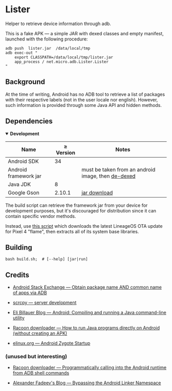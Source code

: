# Lister

Helper to retrieve device information through adb.

This is a fake APK — a simple JAR with dexed classes and empty manifest, launched with the following procedure:

```nginx
adb push  lister.jar  /data/local/tmp
adb exec-out "
    export CLASSPATH=/data/local/tmp/lister.jar
    app_process / net.micro.adb.Lister.Lister
"
```

## Background

At the time of writing, Android has no ADB tool to retrieve a list of packages with their respective labels (not in the user locale nor english). However, such information is provided through some Java API and hidden methods.

## Dependencies

<details open><summary><b>Development</b></summary>

| Name                  | ≥ Version | Notes                                                                                    |
| --------------------- | --------- | ---------------------------------------------------------------------------------------- |
| Android SDK           | 34        |                                                                                          |
| Android framework jar |           | must be taken from an android image, then [de-dexed](https://github.com/pxb1988/dex2jar) |
| Java JDK              | 8         |                                                                                          |
| Google Gson           | 2.10.1    | [jar download](https://mavenlibs.com/jar/file/com.google.code.gson/gson)                 |

The build script can retrieve the framework jar from your device for development purposes,
but it's discouraged for distribution since it can contain specific vendor methods.

Instead, use [this script](../bin/get-lineageos-libs.sh) which downloads the latest LineageOS OTA update for Pixel 4 "flame",
then extracts all of its system base libraries.
</details>

## Building

```nginx
bash build.sh;  # [--help] [jar|run]
```

## Credits

- [Android Stack Exchange — Obtain package name AND common name of apps via ADB](https://android.stackexchange.com/a/250521)

- [scrcpy — server development](https://github.com/Genymobile/scrcpy/blob/master/doc/develop.md#server)

- [Eli Billauer Blog — Android: Compiling and running a Java command-line utility](https://billauer.co.il/blog/2022/10/android-java-dalvikvm-command-line/)

- [Racoon downloader — How to run Java programs directly on Android (without creating an APK)](https://raccoon.onyxbits.de/blog/run-java-app-android/)

- [elinux.org — Android Zygote Startup](https://elinux.org/Android_Zygote_Startup)

### (unused but interesting)

- [Racoon downloader — Programmatically calling into the Android runtime from ADB shell commands](https://raccoon.onyxbits.de/blog/programmatically-talking-to-the-android-system-adb-shell/)

- [Alexander Fadeev's Blog — Bypassing the Android Linker Namespace](https://fadeevab.com/accessing-system-private-api-through-namespace/)
